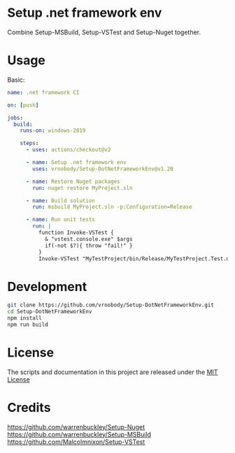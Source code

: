 
# Setup .net framework env
Combine Setup-MSBuild, Setup-VSTest and Setup-Nuget together.  

# Usage

Basic:
```yaml
name: .net framework CI

on: [push]

jobs:
  build:
    runs-on: windows-2019

    steps:
      - uses: actions/checkout@v2

      - name: Setup .net framework env
        uses: vrnobody/Setup-DotNetFrameworkEnv@v1.20

      - name: Restore Nuget packages
        run: nuget restore MyProject.sln

      - name: Build solution
        run: msbuild MyProject.sln -p:Configuration=Release

      - name: Run unit tests
        run: |
          function Invoke-VSTest {
            & "vstest.console.exe" $args
            if(-not $?){ throw "fail!" }
          }
          Invoke-VSTest "MyTestProject/bin/Release/MyTestProject.Test.dll"

```

# Development

```bash
git clone https://github.com/vrnobody/Setup-DotNetFrameworkEnv.git
cd Setup-DotNetFrameworkEnv
npm install
npm run build
```

# License

The scripts and documentation in this project are released under the [MIT License](LICENSE)

# Credits

https://github.com/warrenbuckley/Setup-Nuget  
https://github.com/warrenbuckley/Setup-MSBuild  
https://github.com/Malcolmnixon/Setup-VSTest  

